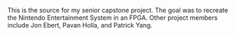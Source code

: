This is the source for my senior capstone project. The goal was to recreate the Nintendo Entertainment System in an FPGA.
Other project members include Jon Ebert, Pavan Holla, and Patrick Yang.
